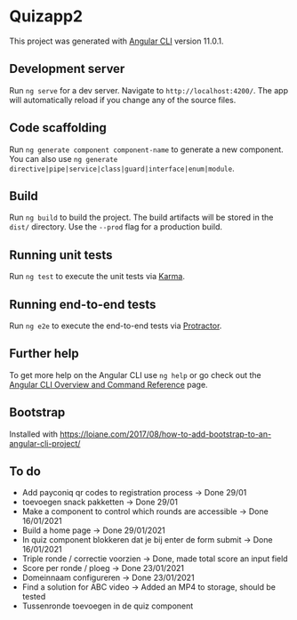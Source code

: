 # Quizapp2

This project was generated with [Angular CLI](https://github.com/angular/angular-cli) version 11.0.1.

## Development server

Run `ng serve` for a dev server. Navigate to `http://localhost:4200/`. The app will automatically reload if you change any of the source files.

## Code scaffolding

Run `ng generate component component-name` to generate a new component. You can also use `ng generate directive|pipe|service|class|guard|interface|enum|module`.

## Build

Run `ng build` to build the project. The build artifacts will be stored in the `dist/` directory. Use the `--prod` flag for a production build.

## Running unit tests

Run `ng test` to execute the unit tests via [Karma](https://karma-runner.github.io).

## Running end-to-end tests

Run `ng e2e` to execute the end-to-end tests via [Protractor](http://www.protractortest.org/).

## Further help

To get more help on the Angular CLI use `ng help` or go check out the [Angular CLI Overview and Command Reference](https://angular.io/cli) page.

## Bootstrap 
Installed with https://loiane.com/2017/08/how-to-add-bootstrap-to-an-angular-cli-project/

## To do
- Add payconiq qr codes to registration process -> Done 29/01
- toevoegen snack pakketten -> Done 29/01
- Make a component to control which rounds are accessible -> Done 16/01/2021
- Build a home page -> Done 29/01/2021
- In quiz component blokkeren dat je bij enter de form submit -> Done 16/01/2021
- Triple ronde / correctie voorzien -> Done, made total score an input field
- Score per ronde / ploeg -> Done 23/01/2021
- Domeinnaam configureren -> Done 23/01/2021
- Find a solution for ABC video -> Added an MP4 to storage, should be tested
- Tussenronde toevoegen in de quiz component

